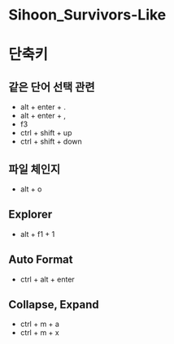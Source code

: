 # Sihoon_Survivors-Like
 


# 단축키
## 같은 단어 선택 관련
- alt + enter + .
- alt + enter + ,
- f3
- ctrl + shift + up
- ctrl + shift + down

## 파일 체인지
- alt + o

## Explorer
- alt + f1 + 1

## Auto Format
- ctrl + alt + enter

## Collapse, Expand
- ctrl + m + a
- ctrl + m + x